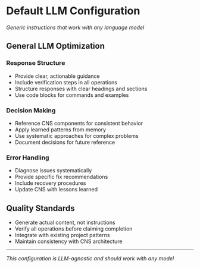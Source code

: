 # Default LLM Configuration
*Generic instructions that work with any language model*

## General LLM Optimization

### Response Structure
- Provide clear, actionable guidance
- Include verification steps in all operations
- Structure responses with clear headings and sections
- Use code blocks for commands and examples

### Decision Making
- Reference CNS components for consistent behavior
- Apply learned patterns from memory
- Use systematic approaches for complex problems
- Document decisions for future reference

### Error Handling
- Diagnose issues systematically
- Provide specific fix recommendations
- Include recovery procedures
- Update CNS with lessons learned

## Quality Standards
- Generate actual content, not instructions
- Verify all operations before claiming completion
- Integrate with existing project patterns
- Maintain consistency with CNS architecture

---
*This configuration is LLM-agnostic and should work with any model*
